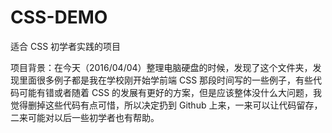 # CSS-DEMO
适合 CSS 初学者实践的项目

项目背景：在今天（2016/04/04）整理电脑硬盘的时候，发现了这个文件夹，发现里面很多例子都是我在学校刚开始学前端 CSS 那段时间写的一些例子，有些代码可能有错或者随着 CSS 的发展有更好的方案，但是应该整体没什么大问题，我觉得删掉这些代码有点可惜，所以决定扔到 Github 上来，一来可以让代码留存，二来可能对以后一些初学者也有帮助。

